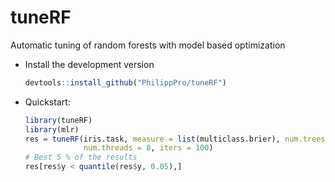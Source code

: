 # tuneRF
Automatic tuning of random forests with model based optimization

* Install the development version
    ```r
    devtools::install_github("PhilippPro/tuneRF")
    ```
* Quickstart:

    ```r
    library(tuneRF)
    library(mlr)
    res = tuneRF(iris.task, measure = list(multiclass.brier), num.trees = 1000, 
                 num.threads = 8, iters = 100)
    # Best 5 % of the results
    res[res$y < quantile(res$y, 0.05),]
    ```
